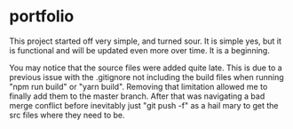 # portfolio

This project started off very simple, and turned sour. It is simple yes, but it is functional and will be updated even more over time. It is a beginning. 

You may notice that the source files were added quite late. This is due to a previous issue with the .gitignore not including the build files when running
"npm run build" or "yarn build". Removing that limitation allowed me to finally add them to the master branch. After that was navigating a bad merge conflict before 
inevitably just "git push -f" as a hail mary to get the src files where they need to be.

